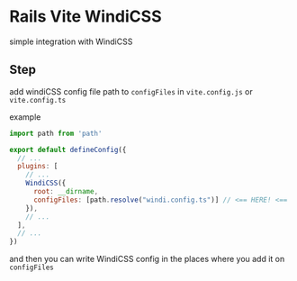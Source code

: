 # Rails Vite WindiCSS

simple integration with WindiCSS

## Step

add windiCSS config file path to `configFiles` in `vite.config.js` or `vite.config.ts`

example

```javascript
import path from 'path'

export default defineConfig({
  // ...
  plugins: [
    // ...
    WindiCSS({
      root: __dirname,
      configFiles: [path.resolve("windi.config.ts")] // <== HERE! <==
    }),
    // ...
  ],
  // ...
})
```
and then you can write WindiCSS config in the places where you add it on `configFiles`
